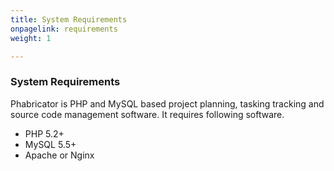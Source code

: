 ```yaml
---
title: System Requirements
onpagelink: requirements
weight: 1

---
```


### **System Requirements**

Phabricator is PHP and MySQL based project planning, tasking tracking and source code management software. It requires following software.

*   PHP 5.2+
*   MySQL 5.5+
*   Apache or Nginx
